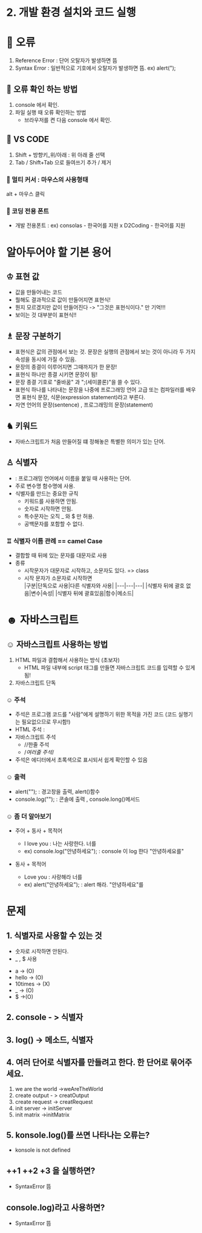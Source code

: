 # 2. 개발 환경 설치와 코드 실행
# 🍏 오류 
1. Reference Error : 단어 오탈자가 발생하면 뜸
2. Syntax Error : 일반적으로 기호에서 오탈자가 발생하면 뜸. ex) alert(");

## 🍎 오류 확인 하는 방법
1. console 에서 확인.
2. 파일 실행 때 오류 확인하는 방법
    - 브라우저를 켠 다음 console 에서 확인.

## 🍉 VS CODE 
1. Shift + 방향키_위/아래 : 위 아래 줄 선택
2. Tab / Shift+Tab 으로 들여쓰기 추가 / 제거

### 🥥 멀티 커서 : 마우스의 사용형태
alt + 마우스 클릭 

### 🥕 코딩 전용 폰트
- 개발 전용폰트 : ex) consolas - 한국어를 지원 x
                  D2Coding - 한국어를 지원

# 알아두어야 할 기본 용어
## ♔ 표현 값 
-  값을 만들어내는 코드 
- 뭘해도 결과적으로 값이 만들어지면 표현식!
- 뭔지 모르겠지만 값이 만들어진다 -> "그것은 표현식이다." 만 기억!!!
- 보이는 것 대부분이 표현식!!

## ♗ 문장 구분하기
- 표현식은 값의 관점에서 보는 것. 문장은 실행의 관점에서 보는 것이 아니라 두 가지 속성을 동시에 가질 수 있음.
- 문장의 종결이 이루어지면 그때까지가 한 문장!
- 표현식 하나만 종결 시키면 문장이 됨!
- 문장 종결 기호로 "줄바꿈" 과 ";(세미콜론)"을 쓸 수 있다.
- 표현식 하나를 나타내는 문장을 나중에 프로그래밍 언어 고급 또는 컴파일러를 배우면 표현식 문장, 식문(expression statement)라고 부른다.
- 자연 언어의 문장(sentence) , 프로그래밍의 문장(statement)

## ♞ 키워드
- 자바스크립트가 처음 만들어질 떄 정해놓은 특별한 의미가 있는 단어.
## ♙ 식별자 
- : 프로그래밍 언어에서 이름을 붙일 때 사용하는 단어.
- 주로 변수명 함수명에 사용.
- 식별자를 만드는 중요한 규칙
    - 키워드를 사용하면 안됨.
    - 숫자로 시작하면 안됨.
    - 특수문자는  오직 _ 와 $ 만 허용.
    - 공백문자를 포함할 수 없다.
### ♖ 식별자 이름 관례 == camel Case
- 결합할 때 뒤에 있는 문자를 대문자로 사용
- 종류 
    - 시작문자가 대문자로 시작하고, 소문자도 있다. => class
    - 시작 문자가 소문자로 시작하면     
|구분|단독으로 사용|다른 식별자와 사용|
|---|---|---|
|식별자 뒤에 괄호 없음|변수|속성|
|식별자 뒤에 괄효있음|함수|메소드|

# ☻ 자바스크립트 
## ☺︎ 자바스크립트 사용하는 방법
1. HTML 파일과 결합해서 사용하는 방식 (초보자)
    - HTML 파일 내부에 script 태그를 만들면 자바스크립트 코드를 입력할 수 있게 됨!
2. 자바스크립트 단독

### ☺︎ 주석
- 주석은 프로그램 코드를 "사람"에게 설명하기 위한 목적을 가진 코드 (코드 실행기는 필요없으므로 무시함!)
- HTML 주석 : <!--주석내용 -->
- 자바스크립트 주석
    - //한줄 주석
    - /*여러줄 주석*/
- 주석은 에디터에서 초록색으로 표시되서 쉽게 확인할 수 있음

### ☺︎ 출력
- alert(""); : 경고창을 출력, alert()함수
- console.log(""); : 콘솔에 출력 , console.long()메서드

### ☺︎ 좀 더 알아보기
- 주어 + 동사 + 목적어 
    - I love you : 나는 사랑한다. 너를
    - ex) console.log("안녕하세요");  : console 이 log 한다 "안녕하세요를"

- 동사 + 목적어
    - Love you : 사랑해라 너를
    - ex) alert("안녕하세요"); : alert 해라. "안녕하세요"를
# 문제
## 1. 식별자로 사용할 수 있는 것
- 숫자로 시작하면 안된다.
- _ , $ 사용
 + a -> (O)
 + hello -> (O)
 + 10times -> (X)
 + _ -> (O)
 + $ ->(O)

 ## 2. console - > 식별자
 ## 3. log() -> 메소드, 식별자
 ## 4. 여러 단어로 식별자를 만들려고 한다. 한 단어로 묶어주세요.
 1. we are the world ->weAreTheWorld
 2. create output - > creatOutput
 3. create request -> creatRequest 
 4. init server -> initServer
 5. init matrix ->initMatrix
 ## 5. konsole.log()를 쓰면 나타나는 오류는?
 - konsole is not defined
## ++1 ++2 +3 을 실행하면?
- SyntaxError 뜸
## console.log)라고 사용하면?
- SyntaxError 뜸